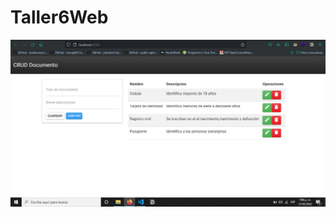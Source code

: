 # Taller6Web

![Image text](https://github.com/HenryMantilla/Taller6Web/blob/main/CRUD_Resultado.PNG)
